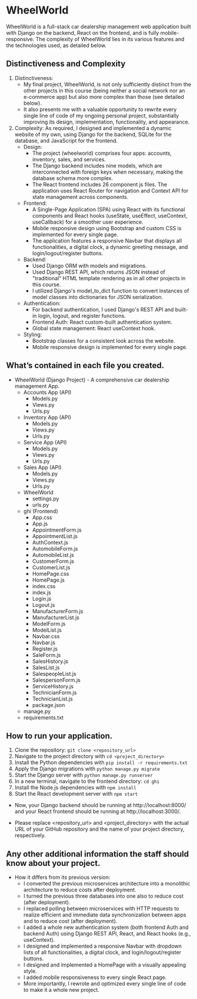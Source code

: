 # WheelWorld

WheelWorld is a full-stack car dealership management web application built with Django on the backend, React on the frontend, and is fully mobile-responsive. The complexity of WheelWorld lies in its various features and the technologies used, as detailed below.

## Distinctiveness and Complexity

1. Distinctiveness:
   - My final project, WheelWorld, is not only sufficiently distinct from the other projects in this course (being neither a social network nor an e-commerce app) but also more complex than those (see detailed below).
   - It also presents me with a valuable opportunity to rewrite every single line of code of my ongoing personal project, substantially improving its design, implementation, functionality, and appearance.
2. Complexity:
As required, I designed and implemented a dynamic website of my own, using Django for the backend, SQLite for the database, and JavaScript for the frontend.
   - Design:
     - The project (wheelworld) comprises four apps: accounts, inventory, sales, and services.
     - The Django backend includes nine models, which are interconnected with foreign keys when necessary, making the database schema more complex.
     - The React frontend includes 26 component js files. The application uses React Router for navigation and Context API for state management across components.
   - Frontend:
     - A Single-Page Application (SPA) using React with its functional components and React hooks (useState, useEffect, useContext, useCallback) for a smoother user experience.
     - Mobile responsive design using Bootstrap and custom CSS is implemented for every single page.
     - The application features a responsive Navbar that displays all functionalities, a digital clock, a dynamic greeting message, and login/logout/register buttons. 
   - Backend:
     - Used Django ORM with models and migrations.
     - Used Django REST API, which returns JSON instead of "traditional" HTML template rendering as in all other projects in this course.
     - I utilized Django's model_to_dict function to convert instances of model classes into dictionaries for JSON serialization.
   - Authentication:
       - For backend authentication, I used Django's REST API and built-in login, logout, and register functions.
       - Frontend Auth: React custom-built authentication system.
       - Global state management: React useContext hook.
   - Styling:
     - Bootstrap classes for a consistent look across the website.
     - Mobile responsive design is implemented for every single page.

## What’s contained in each file you created.

- WheelWorld (Django Project) - A comprehensive car dealership management App.
   - Accounts App (API)
     - Models.py
     - Views.py
     - Urls.py
   - Inventory App (API)
     - Models.py
     - Views.py
     - Urls.py
   - Service App (API)
     - Models.py
     - Views.py
     - Urls.py
   - Sales App (API)
     - Models.py
     - Views.py
     - Urls.py
   - WheelWorld
     - settings.py
     - urls.py
   - ghi (Frontend) 
      - App.css
      - App.js
      - AppointmentForm.js
      - AppointmentList.js
      - AuthContext.js
      - AutomobileForm.js
      - AutomobileList.js
      - CustomerForm.js
      - CustomerList.js
      - HomePage.css
      - HomePage.js
      - index.css
      - index.js
      - Login.js
      - Logout.js
      - ManufacturerForm.js
      - ManufacturerList.js
      - ModelForm.js
      - ModelList.js
      - Navbar.css
      - Navbar.js
      - Register.js
      - SaleForm.js
      - SalesHistory.js
      - SalesList.js
      - SalespeopleList.js
      - SalespersonForm.js
      - ServiceHistory.js
      - TechnicianForm.js
      - TechnicianList.js
      - package.json
   - manage.py
   - requirements.txt

## How to run your application.
   1. Clone the repository: `git clone <repository_url>`
   2. Navigate to the project directory with `cd <project_directory>`
   3. Install the Python dependencies with `pip install -r requirements.txt`
   4. Apply the Django migrations with `python manage.py migrate`
   5. Start the Django server with `python manage.py runserver`
   6. In a new terminal, navigate to the frontend directory: `cd ghi`
   7. Install the Node.js dependencies with `npm install`
   8. Start the React development server with `npm start`

- Now, your Django backend should be running at http://localhost:8000/ and your React frontend should be running at http://localhost:3000/.

- Please replace <repository_url> and <project_directory> with the actual URL of your GitHub repository and the name of your project directory, respectively.

## Any other additional information the staff should know about your project.

 - How it differs from its previous version:
   - I converted the previous microservices architecture into a monolithic architecture to reduce costs after deployment.
   - I turned the previous three databases into one also to reduce cost (after deployment).
   - I replaced polling between microservices with HTTP requests to realize efficient and immediate data synchronization between apps and to reduce cost (after deployment).
   - I added a whole new authentication system (both frontend Auth and backend Auth) using Django REST API, React, and React hooks (e.g., useContext).
   - I designed and implemented a responsive Navbar with dropdown lists of all functionalities, a digital clock, and login/logout/register buttons.
   - I designed and implemented a HomePage with a visually appealing style.
   - I added mobile responsiveness to every single React page.
   - More importantly, I rewrote and optimized every single line of code to make it a whole new project.
